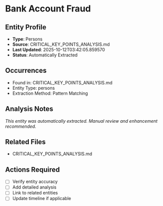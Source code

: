# Bank Account Fraud

## Entity Profile
- **Type**: Persons
- **Source**: CRITICAL_KEY_POINTS_ANALYSIS.md
- **Last Updated**: 2025-10-12T03:42:05.859570
- **Status**: Automatically Extracted

## Occurrences
- Found in: CRITICAL_KEY_POINTS_ANALYSIS.md
- Entity Type: persons
- Extraction Method: Pattern Matching

## Analysis Notes
*This entity was automatically extracted. Manual review and enhancement recommended.*

## Related Files
- CRITICAL_KEY_POINTS_ANALYSIS.md

## Actions Required
- [ ] Verify entity accuracy
- [ ] Add detailed analysis
- [ ] Link to related entities
- [ ] Update timeline if applicable
